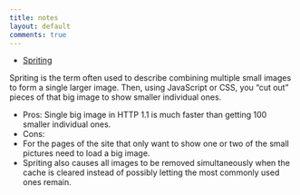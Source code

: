 ```yaml
---
title: notes
layout: default
comments: true
---
```


* [Spriting](https://http2-explained.haxx.se/content/en/part3.html#31-spriting)  

Spriting is the term often used to describe combining multiple small images to form a single larger image. Then, using JavaScript or CSS, you “cut out” pieces of that big image to show smaller individual ones.  

  - Pros: Single big image in HTTP 1.1 is much faster than getting 100 smaller individual ones.
  - Cons: 
   - For the pages of the site that only want to show one or two of the small pictures need to load a big image.
   - Spriting also causes all images to be removed simultaneously when the cache is cleared instead of possibly letting the most commonly used ones remain.
